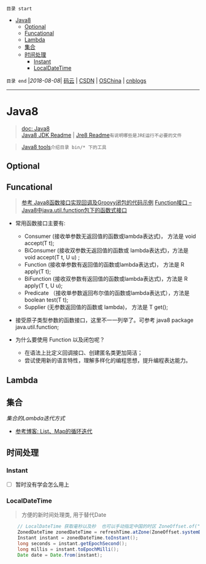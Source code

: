 `目录 start`
 
- [Java8](#java8)
    - [Optional](#optional)
    - [Funcational](#funcational)
    - [Lambda](#lambda)
    - [集合](#集合)
    - [时间处理](#时间处理)
        - [Instant](#instant)
        - [LocalDateTime](#localdatetime)

`目录 end` |_2018-08-08_| [码云](https://gitee.com/gin9) | [CSDN](http://blog.csdn.net/kcp606) | [OSChina](https://my.oschina.net/kcp1104) | [cnblogs](http://www.cnblogs.com/kuangcp)
****************************************
# Java8
> [doc: Java8](https://docs.oracle.com/javase/8/)  
> [Java8 JDK Readme](http://www.oracle.com/technetwork/java/javase/jdk-8-readme-2095712.html) | [Jre8 Readme](http://www.oracle.com/technetwork/java/javase/jre-8-readme-2095710.html)`有说明哪些是JRE运行不必要的文件`  

> [Java8 tools](https://docs.oracle.com/javase/8/docs/technotes/tools/)`介绍目录 bin/* 下的工具`

## Optional
## Funcational

> [参考  Java8函数接口实现回调及Groovy闭包的代码示例](http://www.cnblogs.com/lovesqcc/p/6083759.html)
> [Function接口 – Java8中java.util.function包下的函数式接口](http://ifeve.com/jjava-util-function-java8/)

- 常用函数接口主要有:
    - Consumer (接收单参数无返回值的函数或lambda表达式)， 方法是 void accept(T t);
    - BiConsumer (接收双参数无返回值的函数或 lambda表达式)，方法是 void accept(T t, U u) ;
    - Function (接收单参数有返回值的函数或lambda表达式)， 方法是 R apply(T t);
    - BiFunction (接收双参数有返回值的函数或lambda表达式)，方法是 R apply(T t, U u);
    - Predicate （接收单参数返回布尔值的函数或lambda表达式），方法是 boolean test(T t);
    - Supplier (无参数返回值的函数或 lambda)， 方法是 T get();
- 接受原子类型参数的函数接口，这里不一一列举了。可参考 java8 package java.util.function;

- 为什么要使用 Function 以及闭包呢？
    - 在语法上比定义回调接口、创建匿名类更加简洁；
    - 尝试使用新的语言特性，理解多样化的编程思想，提升编程表达能力。

## Lambda


## 集合
_集合的Lambda迭代方式_
- [参考博客: List、Map的循环迭代](http://blog.csdn.net/xf_87/article/details/53931207)

## 时间处理

### Instant 
- [ ] 暂时没有学会怎么用上

### LocalDateTime
> 方便的新时间处理类, 用于替代Date

```java
    // LocalDateTime 获取毫秒以及秒  也可以手动指定中国的时区 ZoneOffset.of("+8")
    ZonedDateTime zonedDateTime = refreshTime.atZone(ZoneOffset.systemDefault());
    Instant instant = zonedDateTime.toInstant();
    long seconds = instant.getEpochSecond(); 
    long millis = instant.toEpochMilli();
    Date date = Date.from(instant);
```